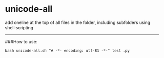 # unicode-all

add oneline at the top of all files in the folder, including subfolders using shell scripting

---

###How to use:

	bash unicode-all.sh "# -*- encoding: utf-81 -*-" test .py